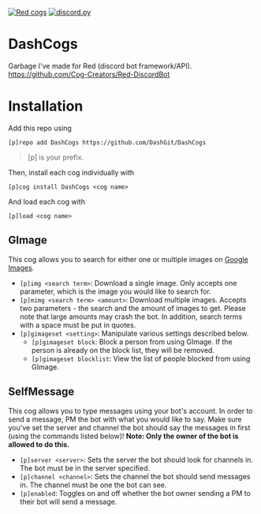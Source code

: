 [![Red cogs](https://img.shields.io/badge/Red--DiscordBot-cogs-red.svg)](https://github.com/Cog-Creators/Red-DiscordBot/tree/V3/develop)
[![discord.py](https://img.shields.io/badge/discord-py-blue.svg)](https://github.com/Rapptz/discord.py)

# DashCogs

Garbage I've made for Red (discord bot framework/API). https://github.com/Cog-Creators/Red-DiscordBot

# Installation

Add this repo using

`[p]repo add DashCogs https://github.com/DashGit/DashCogs`

>[p] is your prefix.

Then, install each cog individually with

`[p]cog install DashCogs <cog name>`

And load each cog with

`[p]load <cog name>`

## GImage

This cog allows you to search for either one or multiple images on [Google Images](https://images.google.com).

* `[p]img <search term>`: Download a single image. Only accepts one parameter, which is the image you would like to search for.
* `[p]mimg <search term> <amount>`: Download multiple images. Accepts two parameters - the search and the amount of images to get. Please note that large amounts may crash the bot. In addition, search terms with a space must be put in quotes.
* `[p]gimageset <setting>`: Manipulate various settings described below.
  * `[p]gimageset block`: Block a person from using GImage. If the person is already on the block list, they will be removed.
  * `[p]gimageset blocklist`: View the list of people blocked from using GImage.
## SelfMessage

This cog allows you to type messages using your bot's account. In order to send a message, PM the bot with what you would like to say. Make sure you've set the server and channel the bot should say the messages in first (using the commands listed below)!
**Note: Only the owner of the bot is allowed to do this.**

* `[p]server <server>`: Sets the server the bot should look for channels in. The bot must be in the server specified.
* `[p]channel <channel>`: Sets the channel the bot should send messages in. The channel must be one the bot can see.
* `[p]enabled`: Toggles on and off whether the bot owner sending a PM to their bot will send a message.
